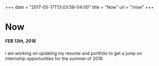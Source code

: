 +++
date = "2017-05-17T13:03:58-04:00"
title = "Now"
url = "/now"
+++

# Now

##### FEB 13th, 2018

I am working on updating my resume and portfolio to get a jump on internship opportunities for the summer of 2019.

